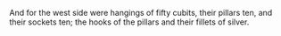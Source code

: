And for the west side were hangings of fifty cubits, their pillars ten, and their sockets ten; the hooks of the pillars and their fillets of silver.
